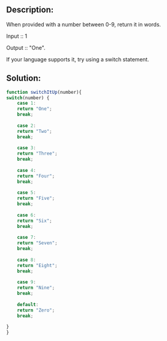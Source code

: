 ## Description:

When provided with a number between 0-9, return it in words.

Input :: 1

Output :: "One".

If your language supports it, try using a switch statement.

 ## Solution:
 
```javascript
function switchItUp(number){
switch(number) {
    case 1:
    return "One";
    break;
    
    case 2:
    return "Two";
    break;
    
    case 3:
    return "Three";
    break;
    
    case 4:
    return "Four";
    break;
    
    case 5:
    return "Five";
    break;
    
    case 6:
    return "Six";
    break;
    
    case 7:
    return "Seven";
    break;
    
    case 8:
    return "Eight";
    break;
    
    case 9:
    return "Nine";
    break;
    
    default:
    return "Zero";
    break;
    
}
}
```